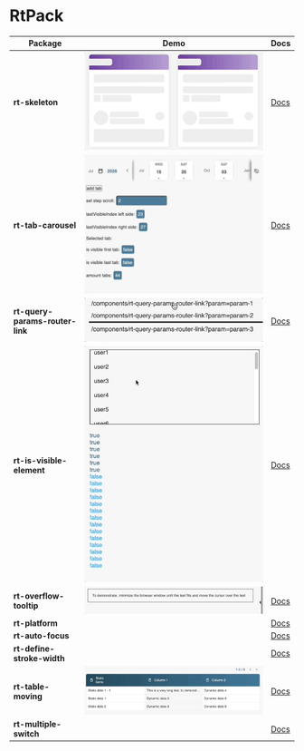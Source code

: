 # RtPack

| Package                         | Demo                                                                       | Docs                                                                                                  |
|---------------------------------|----------------------------------------------------------------------------|-------------------------------------------------------------------------------------------------------|
| **rt-skeleton**                 | ![](/projects/rt-skeleton/rt-skeleton.gif)                                 | [Docs](https://github.com/regulus-team/rt-pack/tree/main/projects/rt-skeleton#readme)                 |
| **rt-tab-carousel**             | ![](/projects/rt-tab-carousel/rt-carousel_1.gif)                           | [Docs](https://github.com/regulus-team/rt-pack/tree/main/projects/rt-tab-carousel#readme)             |
| **rt-query-params-router-link** | ![](/projects/rt-query-params-router-link/rt-query-params-router-link.gif) | [Docs](https://github.com/regulus-team/rt-pack/tree/main/projects/rt-query-params-router-link#readme) |
| **rt-is-visible-element**       | ![](/projects/rt-is-visible-element/rt-is-visible-element.gif)             | [Docs](https://github.com/regulus-team/rt-pack/tree/main/projects/rt-is-visible-element#readme)       |
| **rt-overflow-tooltip**         | ![](/projects/rt-overflow-tooltip/rt-overflow-tooltip.gif)                 | [Docs](https://github.com/regulus-team/rt-pack/tree/main/projects/rt-overflow-tooltip#readme)         |
| **rt-platform**                 |                                                                            | [Docs](https://github.com/regulus-team/rt-pack/tree/main/projects/rt-platform#readme)                 |
| **rt-auto-focus**               |                                                                            | [Docs](https://github.com/regulus-team/rt-pack/tree/main/projects/rt-auto-focus#readme)               |
| **rt-define-stroke-width**      |                                                                            | [Docs](https://github.com/regulus-team/rt-pack/tree/main/projects/rt-define-stroke-width#readme)      |
| **rt-table-moving**             | ![](/projects/rt-table-moving/rt-table-moving.gif)                         | [Docs](https://github.com/regulus-team/rt-pack/tree/main/projects/rt-table-moving#readme)             |
| **rt-multiple-switch**          |                                                                            | [Docs](https://github.com/regulus-team/rt-pack/tree/main/projects/rt-multiple-switch#readme)          |
